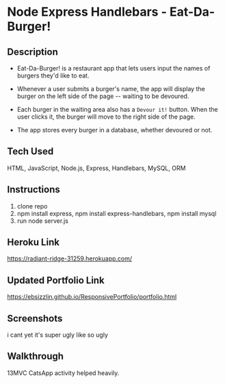 # Node Express Handlebars - Eat-Da-Burger!

## Description

- Eat-Da-Burger! is a restaurant app that lets users input the names of burgers they'd like to eat.

- Whenever a user submits a burger's name, the app will display the burger on the left side of the page -- waiting to be devoured.

- Each burger in the waiting area also has a `Devour it!` button. When the user clicks it, the burger will move to the right side of the page.

- The app stores every burger in a database, whether devoured or not.

## Tech Used

HTML, JavaScript, Node.js, Express, Handlebars, MySQL, ORM

## Instructions

1. clone repo
2. npm install express, npm install express-handlebars, npm install mysql
3. run node server.js

## Heroku Link

https://radiant-ridge-31259.herokuapp.com/

## Updated Portfolio Link

https://ebsizzlin.github.io/ResponsivePortfolio/portfolio.html

## Screenshots

i cant yet it's super ugly like so ugly

## Walkthrough

13MVC CatsApp activity helped heavily.
